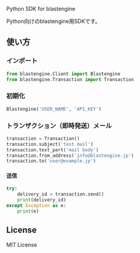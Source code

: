 Python SDK for blastengine

Python向けのblastengine用SDKです。

## 使い方

### インポート

```py
from blastengine.Client import Blastengine
from blastengine.Transaction import Transaction
```

### 初期化

```py
Blastengine('USER_NAME', 'API_KEY')
```

### トランザクション（即時発送）メール

```py
transaction = Transaction()
transaction.subject('test mail')
transaction.text_part('mail body')
transaction.from_address('info@blastengine.jp')
transaction.to('user@example.jp')
```

#### 送信

```py
try:
	delivery_id = transaction.send()
	print(delivery_id)
except Exception as e:
	print(e)
```

## License

MIT License
